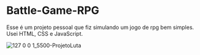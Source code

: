 # Battle-Game-RPG
Esse é um projeto pessoal que fiz simulando um jogo de rpg bem simples. Usei HTML, CSS e JavaScript.


![127 0 0 1_5500-ProjetoLuta](https://github.com/EliaxZen/Battle-Game-RPG/assets/132005740/e04a93d0-6695-4a45-9485-47b9e0dc198c)

